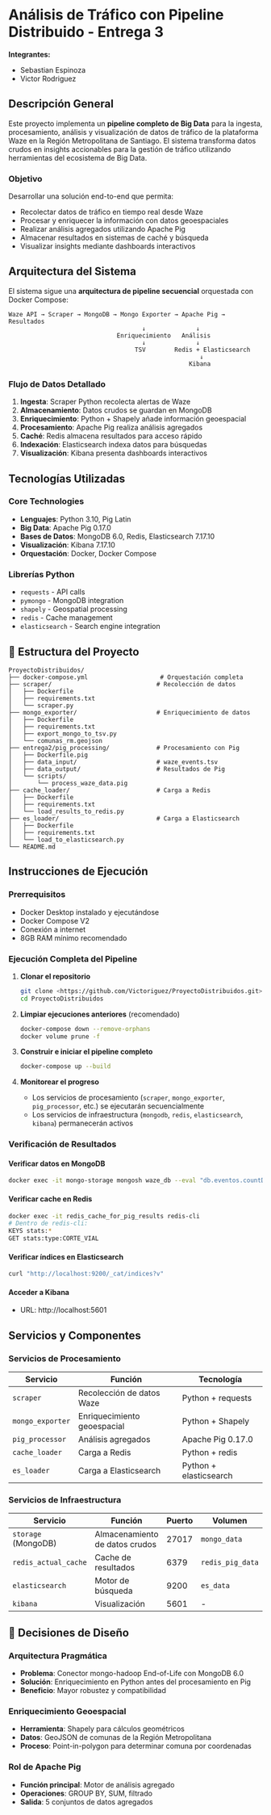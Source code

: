 # Análisis de Tráfico con Pipeline Distribuido - Entrega 3

**Integrantes:**
- Sebastian Espinoza
- Victor Rodriguez

## Descripción General

Este proyecto implementa un **pipeline completo de Big Data** para la ingesta, procesamiento, análisis y visualización de datos de tráfico de la plataforma Waze en la Región Metropolitana de Santiago. El sistema transforma datos crudos en insights accionables para la gestión de tráfico utilizando herramientas del ecosistema de Big Data.

### Objetivo
Desarrollar una solución end-to-end que permita:
- Recolectar datos de tráfico en tiempo real desde Waze
- Procesar y enriquecer la información con datos geoespaciales
- Realizar análisis agregados utilizando Apache Pig
- Almacenar resultados en sistemas de caché y búsqueda
- Visualizar insights mediante dashboards interactivos

## Arquitectura del Sistema

El sistema sigue una **arquitectura de pipeline secuencial** orquestada con Docker Compose:

```
Waze API → Scraper → MongoDB → Mongo Exporter → Apache Pig → Resultados
                                     ↓              ↓
                              Enriquecimiento   Análisis
                                     ↓              ↓
                                   TSV        Redis + Elasticsearch
                                                     ↓
                                                  Kibana
```

### Flujo de Datos Detallado

1. **Ingesta**: Scraper Python recolecta alertas de Waze
2. **Almacenamiento**: Datos crudos se guardan en MongoDB
3. **Enriquecimiento**: Python + Shapely añade información geoespacial
4. **Procesamiento**: Apache Pig realiza análisis agregados
5. **Caché**: Redis almacena resultados para acceso rápido
6. **Indexación**: Elasticsearch indexa datos para búsquedas
7. **Visualización**: Kibana presenta dashboards interactivos

## Tecnologías Utilizadas

### Core Technologies
- **Lenguajes**: Python 3.10, Pig Latin
- **Big Data**: Apache Pig 0.17.0
- **Bases de Datos**: MongoDB 6.0, Redis, Elasticsearch 7.17.10
- **Visualización**: Kibana 7.17.10
- **Orquestación**: Docker, Docker Compose

### Librerías Python
- `requests` - API calls
- `pymongo` - MongoDB integration
- `shapely` - Geospatial processing
- `redis` - Cache management
- `elasticsearch` - Search engine integration

## 📁 Estructura del Proyecto

```
ProyectoDistribuidos/
├── docker-compose.yml                    # Orquestación completa
├── scraper/                             # Recolección de datos
│   ├── Dockerfile
│   ├── requirements.txt
│   └── scraper.py
├── mongo_exporter/                      # Enriquecimiento de datos
│   ├── Dockerfile
│   ├── requirements.txt
│   ├── export_mongo_to_tsv.py
│   └── comunas_rm.geojson
├── entrega2/pig_processing/             # Procesamiento con Pig
│   ├── Dockerfile.pig
│   ├── data_input/                      # waze_events.tsv
│   ├── data_output/                     # Resultados de Pig
│   └── scripts/
│       └── process_waze_data.pig
├── cache_loader/                        # Carga a Redis
│   ├── Dockerfile
│   ├── requirements.txt
│   └── load_results_to_redis.py
├── es_loader/                           # Carga a Elasticsearch
│   ├── Dockerfile
│   ├── requirements.txt
│   └── load_to_elasticsearch.py
└── README.md
```

## Instrucciones de Ejecución

### Prerrequisitos
- Docker Desktop instalado y ejecutándose
- Docker Compose V2
- Conexión a internet
- 8GB RAM mínimo recomendado

### Ejecución Completa del Pipeline

1. **Clonar el repositorio**
   ```bash
   git clone <https://github.com/Victoriguez/ProyectoDistribuidos.git>
   cd ProyectoDistribuidos
   ```

2. **Limpiar ejecuciones anteriores** (recomendado)
   ```bash
   docker-compose down --remove-orphans
   docker volume prune -f
   ```

3. **Construir e iniciar el pipeline completo**
   ```bash
   docker-compose up --build
   ```

4. **Monitorear el progreso**
   - Los servicios de procesamiento (`scraper`, `mongo_exporter`, `pig_processor`, etc.) se ejecutarán secuencialmente
   - Los servicios de infraestructura (`mongodb`, `redis`, `elasticsearch`, `kibana`) permanecerán activos

### Verificación de Resultados

#### Verificar datos en MongoDB
```bash
docker exec -it mongo-storage mongosh waze_db --eval "db.eventos.countDocuments()"
```

#### Verificar cache en Redis
```bash
docker exec -it redis_cache_for_pig_results redis-cli
# Dentro de redis-cli:
KEYS stats:*
GET stats:type:CORTE_VIAL
```

#### Verificar índices en Elasticsearch
```bash
curl "http://localhost:9200/_cat/indices?v"
```

#### Acceder a Kibana
- URL: http://localhost:5601

## Servicios y Componentes

### Servicios de Procesamiento

| Servicio | Función | Tecnología |
|----------|---------|------------|
| `scraper` | Recolección de datos Waze | Python + requests |
| `mongo_exporter` | Enriquecimiento geoespacial | Python + Shapely |
| `pig_processor` | Análisis agregados | Apache Pig 0.17.0 |
| `cache_loader` | Carga a Redis | Python + redis |
| `es_loader` | Carga a Elasticsearch | Python + elasticsearch |

### Servicios de Infraestructura

| Servicio | Función | Puerto | Volumen |
|----------|---------|--------|---------|
| `storage` (MongoDB) | Almacenamiento de datos crudos | 27017 | `mongo_data` |
| `redis_actual_cache` | Cache de resultados | 6379 | `redis_pig_data` |
| `elasticsearch` | Motor de búsqueda | 9200 | `es_data` |
| `kibana` | Visualización | 5601 | - |


## 🔧 Decisiones de Diseño

### Arquitectura Pragmática
- **Problema**: Conector mongo-hadoop End-of-Life con MongoDB 6.0
- **Solución**: Enriquecimiento en Python antes del procesamiento en Pig
- **Beneficio**: Mayor robustez y compatibilidad

### Enriquecimiento Geoespacial
- **Herramienta**: Shapely para cálculos geométricos
- **Datos**: GeoJSON de comunas de la Región Metropolitana
- **Proceso**: Point-in-polygon para determinar comuna por coordenadas

### Rol de Apache Pig
- **Función principal**: Motor de análisis agregado
- **Operaciones**: GROUP BY, SUM, filtrado
- **Salida**: 5 conjuntos de datos agregados

